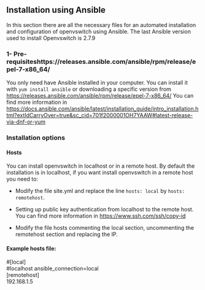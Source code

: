 ## Installation using Ansible
In this section there are all the necessary files for an automated installation and configuration of openvswitch using Ansible. The last Ansible version used to install Openvswitch is 2.7.9

### 1- Pre-requisiteshttps://releases.ansible.com/ansible/rpm/release/epel-7-x86_64/
You only need have Ansible installed in your computer. You can install it with `yum install ansible` or downloading a specific version from https://releases.ansible.com/ansible/rpm/release/epel-7-x86_64/ You can find more information in https://docs.ansible.com/ansible/latest/installation_guide/intro_installation.html?extIdCarryOver=true&sc_cid=701f2000001OH7YAAW#latest-release-via-dnf-or-yum

### Installation options

#### Hosts

You can install openvswitch in localhost or in a remote host. By default the installation is in localhost, if you want install openvswitch in a remote host you need to:
- Modify the file site.yml and replace the line `hosts: local` by `hosts: remotehost`.

- Setting up public key authentication from localhost to the remote host. You can find more information in https://www.ssh.com/ssh/copy-id

- Modify the file hosts commenting the local section, uncommenting the remotehost section and replacing the IP.

#### Example hosts file:
#[local]
<br />
#localhost ansible_connection=local
<br />
[remotehost]
<br />
192.168.1.5



